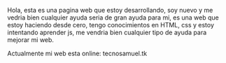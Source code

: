 
Hola, esta es una pagina web que estoy desarrollando, soy nuevo y me vedria bien cualquier ayuda seria de gran ayuda para mi, es una web que estoy haciendo desde cero, tengo
conocimientos en HTML, css y estoy intentando aprender js, me vendria bien cualquier tipo de ayuda para mejorar mi web.

Actualmente mi web esta online: tecnosamuel.tk
